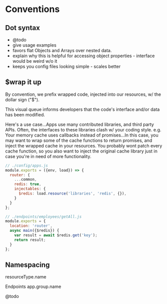 # Conventions

## Dot syntax
- @todo
- give usage examples
- favors flat Objects and Arrays over nested data.
- explain why this is helpful for accessing object properties - interface would be weird w/o it
- keeps you config files looking simple - scales better

## $wrap it up
By convention, we prefix wrapped code, injected into our resources, w/ the dollar sign ("$").

This visual queue informs developers that the code's interface and/or data has been modified.

Here's a use case...Apps use many contributed libraries, and third party APIs. Often, the interfaces to these libraries clash w/ your coding style. e.g. Your memory cache uses callbacks instead of promises...In this case, you may want to wrap some of the cache functions to return promises, and inject the wrapped cache in your resources. You probably wont patch every cache function, so you also want to inject the original cache library just in case you're in need of more functionality.

```javascript
// ./config/apps.js
module.exports = ({env, load}) => {
  router: {
    ...common,
    redis: true,
    injectables: {
      $redis: load.resource('libraries', 'redis', {}),
    }
  }
};
```

```javascript
// ./endpoints/employees/getAll.js
module.exports = {
  location: 'router',
  async main({$redis}) {
    var result = await $redis.get('key');
    return result;
  }
};
```

## Namespacing
resourceType.name

Endpoints
app.group.name

@todo
